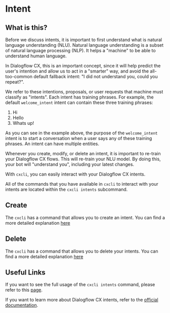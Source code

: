 # Intent

## What is this?

Before we discuss intents, it is important to first understand what is natural language understanding (NLU). Natural language understanding is a subset of natural language processing (NLP). It helps a "machine" to be able to understand human language.

In Dialogflow CX, this is an important concept, since it will help predict the user's intention and allow us to act in a "smarter" way, and avoid the all-too-common default fallback intent: "I did not understand you, could you repeat?".

We refer to these intentions, proposals, or user requests that machine must classify as "intents". Each intent has training phrases. For example, the default `welcome_intent` intent can contain these three training phrases:

1. Hi
2. Hello
3. Whats up!

As you can see in the example above, the purpose of the `welcome_intent` intent is to start a conversation when a user says any of these training phrases. An intent can have multiple entities.

Whenever you create, modify, or delete an intent, it is important to re-train your Dialogflow CX flows. This will re-train your NLU model. By doing this, your bot will "understand you", including your latest changes.

With `cxcli`, you can easily interact with your Dialogflow CX intents.

All of the commands that you have available in `cxcli` to interact with your intents are located within the `cxcli intents` subcommand.

## Create

The `cxcli` has a command that allows you to create an intent. You can find a more detailed explanation [here](/intents/create)


## Delete

The `cxcli` has a command that allows you to delete your intents. You can find a more detailed explanation [here](/intents/delete)


## Useful Links

If you want to see the full usage of the `cxcli intents` command, please refer to this [page](/cmd/cxcli_intent).

If you want to learn more about Dialogflow CX intents, refer to the [official documentation](https://cloud.google.com/dialogflow/cx/docs/concept/intent).
